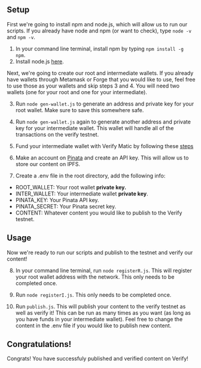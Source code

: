 
## Setup
First we're going to install npm and node.js, which will allow us to run our scripts. If you already have node and npm (or want to check), type ```node -v``` and ```npm -v```.
1. In your command line terminal, install npm by typing ```npm install -g npm```.
2. Install node.js [here](https://nodejs.org/en/download/package-manager).

Next, we're going to create our root and intermediate wallets. If you already have wallets through Metamask or Forge that you would like to use, feel free to use those as your wallets and skip steps 3 and 4. You will need two wallets (one for your root and one for your intermediate).

3. Run ```node gen-wallet.js``` to generate an address and private key for your root wallet. Make sure to save this somewhere safe.

4. Run ```node gen-wallet.js``` again to generate another address and private key for your intermediate wallet. This wallet will handle all of the transactions on the verify testnet.

5. Fund your intermediate wallet with Verify Matic by following these [steps](https://docs.verifymedia.com/verify-testnet)

6. Make an account on [Pinata](https://www.pinata.cloud/) and create an API key. This will allow us to store our content on IPFS.

7. Create a .env file in the root directory, add the following info:
  - ROOT_WALLET: Your root wallet <b>private key. </b>
  - INTER_WALLET: Your intermediate wallet <b>private key</b>.
  - PINATA_KEY: Your Pinata API key.
  - PINATA_SECRET: Your Pinata secret key.
  - CONTENT: Whatever content you would like to publish to the Verify testnet.

## Usage
Now we're ready to run our scripts and publish to the testnet and verify our content!

8. In your command line terminal, run ```node registerR.js```. This will register 
your root wallet address with the network. This only needs to be completed once.

9. Run ```node registerI.js```. This only needs to be completed once.

10. Run ```publish.js```. This will publish your content to the verify testnet as well as verify it! This can be run as many times as you want (as long as you have funds in your intermediate wallet). Feel free to change the content in the .env file if you would like to publish new content.

## Congratulations!
Congrats! You have successfuly published and verified content on Verify!
